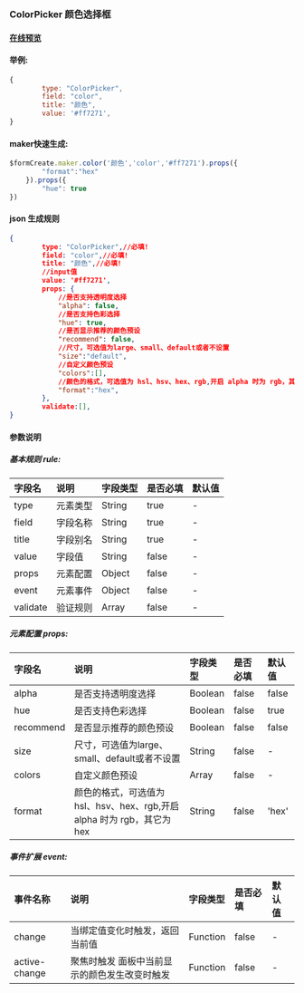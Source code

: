 ### ColorPicker 颜色选择框

#### [在线预览](https://jsrun.net/tehKp/edit)

#### 举例:
```js
{
        type: "ColorPicker",
        field: "color",
        title: "颜色",
        value: '#ff7271', 
}
```

#### maker快速生成:
```js
$formCreate.maker.color('颜色','color','#ff7271').props({
        "format":"hex"
    }).props({
        "hue": true
})
```

#### json 生成规则
```json
{
        type: "ColorPicker",//必填!
        field: "color",//必填!
        title: "颜色",//必填!
        //input值
        value: '#ff7271',
        props: {
        	//是否支持透明度选择
            "alpha": false,
            //是否支持色彩选择
            "hue": true,
            //是否显示推荐的颜色预设
            "recommend": false,
            //尺寸，可选值为large、small、default或者不设置
            "size":"default",
            //自定义颜色预设
            "colors":[],
            //颜色的格式，可选值为 hsl、hsv、hex、rgb,开启 alpha 时为 rgb，其它为 hex
            "format":"hex",
        },
        validate:[],
}
```

#### 参数说明
##### 基本规则 rule:

| **字段名** | **说明** | **字段类型** | **是否必填** | **默认值** |
| :--- | :--- | :--- | :--- | :--- |
| type | 元素类型 | String | true | - |
| field | 字段名称 | String | true | - |
| title | 字段别名 | String | true | - |
| value | 字段值 | String | false | - |
| props | 元素配置 | Object | false | - |
| event | 元素事件 | Object | false | - |
| validate | 验证规则 | Array | false | - |

##### 元素配置 props:

| 字段名 | 说明 | 字段类型 | 是否必填 | 默认值 |
| :--- | :--- | :--- | :--- | :--- |
| alpha | 是否支持透明度选择 | Boolean | false | false |
| hue | 是否支持色彩选择 | Boolean | false | true |
| recommend | 是否显示推荐的颜色预设 | Boolean | false | false |
| size | 尺寸，可选值为large、small、default或者不设置 | String | false | - |
| colors | 自定义颜色预设 | Array | false | - |
| format | 颜色的格式，可选值为 hsl、hsv、hex、rgb,开启 alpha 时为 rgb，其它为 hex | String | false | 'hex' |

##### 事件扩展 event:

| 事件名称 | 说明 | 字段类型 | 是否必填 | 默认值 |
| :--- | :--- | :--- | :--- | :--- |
| change | 当绑定值变化时触发，返回当前值 | Function | false | - |
| active-change | 聚焦时触发 面板中当前显示的颜色发生改变时触发 | Function | false | - |


